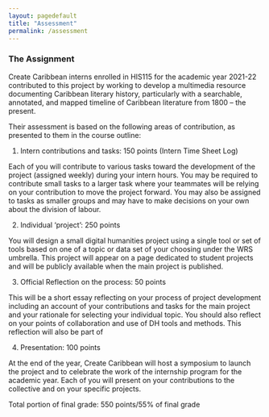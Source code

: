 ```yaml
---
layout: pagedefault
title: "Assessment"
permalink: /assessment
---
```

<div class="page_title"><h3>The Assignment </h3> </div>

Create Caribbean interns enrolled in HIS115 for the academic year 2021-22 contributed to this project by working to develop a multimedia resource documenting Caribbean literary history, particularly with a searchable, annotated, and mapped timeline of Caribbean literature from 1800 – the present.

Their assessment is based on the following areas of contribution, as presented to them in the course outline:

1)	Intern contributions and tasks: 150 points (Intern Time Sheet Log)

Each of you will contribute to various tasks toward the development of the project (assigned weekly) during your intern hours. You may be required to contribute small tasks to a larger task where your teammates will be relying on your contribution to move the project forward. You may also be assigned to tasks as smaller groups and may have to make decisions on your own about the division of labour.

2)	Individual ‘project’: 250 points

You will design a small digital humanities project using a single tool or set of tools based on one of a topic or data set of your choosing under the WRS umbrella. This project will appear on a page dedicated to student projects and will be publicly available when the main project is published.

3)	Official Reflection on the process: 50 points

This will be a short essay reflecting on your process of project development including an account of your contributions and tasks for the main project and your rationale for selecting your individual topic. You should also reflect on your points of collaboration and use of DH tools and methods. This reflection will also be part of

4)	Presentation: 100 points

At the end of the year, Create Caribbean will host a symposium to launch the project and to celebrate the work of the internship program for the academic year. Each of you will present on your contributions to the collective and on your specific projects.

Total portion of final grade: 550 points/55% of final grade
